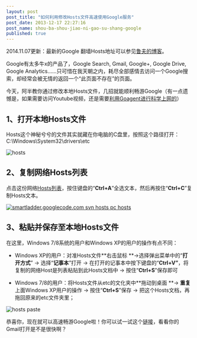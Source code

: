 ```yaml
---
layout: post
post_title: "如何利用修改Hosts文件高速使用Google服务"
post_date: 2013-12-17 22:27:16
post_name: shou-ba-shou-jiao-ni-gao-su-shang-google
published: true
---
```


2014.11.07更新：最新的Google 翻墙Hosts地址可以参见[鲁夫的博客](http://opengg.me/613/generate-hosts-for-google/)。

Google有太多牛x的产品了，Google Search, Gmail, Google+, Google Drive, Google Analytics……只可惜在我天朝之内，耗尽全部感情去访问一个Google搜索，却经常会被无情的返回一个“此页面不存在”的页面。

今天，阿半教你通过修改本地Hosts文件，几招就能顺利畅游Google（有一点遗憾是，如果需要访问Youtube视频，还是需要[利用Goagent进行科学上网的](http://www.banpie.info/how-to-use-goagent-to-science-online/ "如何利用Goagent进行科学上网")）

## 1、打开本地Hosts文件

Hosts这个神秘兮兮的文件其实就藏在你电脑的C盘里，按照这个路径打开：C:\Windows\System32\drivers\etc

![hosts](http://7arnhx.com1.z0.glb.clouddn.com/wp-content/uploads/2013/12/hosts.png)

## 2、复制网络Hosts列表

点击这份网络[Hosts列表](http://opengg.me/wp-content/uploads/2011/09/hosts.php)，按住键盘的“**Ctrl+A**”全选文本，然后再按住“**Ctrl+C**”复制Hosts文本。

[![smartladder.googlecode.com svn hosts pc hosts](http://7arnhx.com1.z0.glb.clouddn.com/wp-content/uploads/2013/12/smartladder.googlecode.com-svn-hosts-pc-hosts.png)](http://www.banpie.info/wp-content/uploads/2013/12/smartladder.googlecode.com-svn-hosts-pc-hosts.png)

## 3、粘贴并保存至本地Hosts文件

在这里，Windows 7/8系统的用户和Windows XP的用户的操作有点不同：

*   Windows XP的用户：对准Hosts文件**右击鼠标 **-&gt;选择弹出菜单中的“**打开方式**” -&gt; 选择“**记事本**”打开 -&gt; 在打开的记事本中按下键盘的“**Ctrl+V”**，将复制的网络Host是列表粘贴到此Hosts文档中 -&gt; 按住“**Ctrl+S**”保存即可

*   Windows 7/8的用户：将Hosts文件从etc的文化夹中**拖动到桌面 **-&gt; **重复**上面Windows XP用户的操作 -&gt; 按住“**Ctrl+S**”保存 -&gt; 把这个Hosts文档，再拖回原来的etc文件夹里；

![hosts paste](http://7arnhx.com1.z0.glb.clouddn.com/wp-content/uploads/2013/12/hosts-paste.png)

恭喜你，现在就可以高速畅游Google啦！你可以试一试这个[链接](https://mail.google.com)，看看你的Gmail打开是不是很快啊？